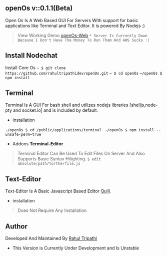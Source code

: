 ## openOs v::0.1.1(Beta)
Open Os Is A Web Based GUI For Servers With support for basic applications like Terminal and Text Editor. It is powered By Nodejs  :)
> View Working Demo [openOs-Web](http://ec2-54-154-196-129.eu-west-1.compute.amazonaws.com/)
`* Server Is Currently Down Because I Don't Have The Money To Run Them And AWS Sucks :)`
## Install Nodechat
Install Core Os
    `~ $ git clone https://github.com/rahultripathidev/openOs.git`
    `~ $ cd openOs`
    `~/openOs $ npm install`
     
## Terminal
Terminal Is A GUI For bash shell and utilizes nodejs libraries [shelljs,node-pty and socket.io] and is included by default.

 - installation

  `~/openOs $ cd /public/applications/terminal`
  ` ~/openOs $ npm install --unsafe-perm=true`
  

 - Addons
 **Terminal-Editor**
 >Terminal Editor Can Be Used To Edit Files On Server And Also Supports Basic Syntax Hilighting.
 `$ edit absolute/path/to/the/file.js`
 

## Text-Editor
Text-Editor Is A Basic Javascript Based Editor [Quill](https://quilljs.com/).

 - installation
 >Does Not Require Any Installation

## Author
Developed And Maintained By [Rahul Tripathi](https://github.com/rahultripathidev)

 - This Version is Currently Under Development and Is Unstable 
